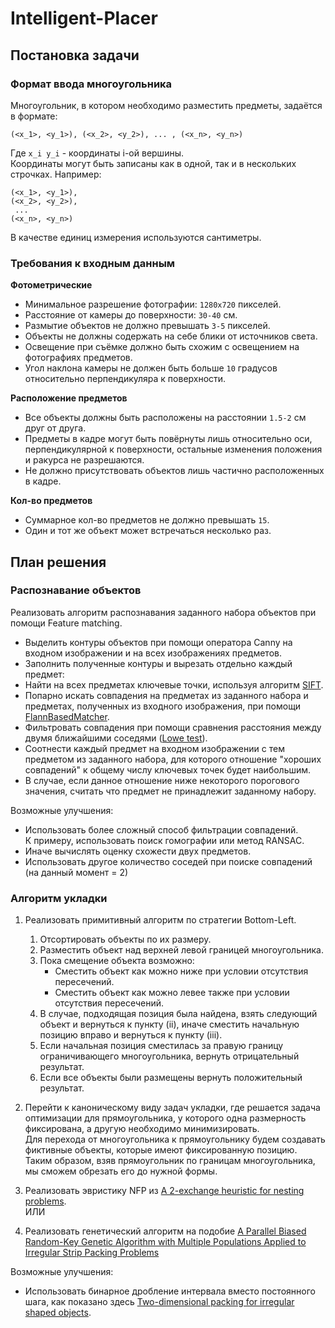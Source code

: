 # Intelligent-Placer
## Постановка задачи
### Формат ввода многоугольника
Многоугольник, в котором необходимо разместить предметы, задаётся в формате:
```
(<x_1>, <y_1>), (<x_2>, <y_2>), ... , (<x_n>, <y_n>)
```
Где ```x_i y_i``` - координаты i-ой вершины.\
Координаты могут быть записаны как в одной, так и в нескольких строчках. Например:
```
(<x_1>, <y_1>),
(<x_2>, <y_2>),
 ...
(<x_n>, <y_n>)
```
В качестве единиц измерения используются сантиметры.

### Требования к входным данным

**Фотометрические** 
+ Минимальное разрешение фотографии: ```1280x720``` пикселей.
+ Расстояние от камеры до поверхности: ```30-40``` см.
+ Размытие объектов не должно превышать ```3-5``` пикселей.
+ Объекты не должны содержать на себе блики от источников света.
+ Освещение при съёмке должно быть схожим с освещением на фотографиях предметов. 
+ Угол наклона камеры не должен быть больше ```10``` градусов относительно перпендикуляра к поверхности.

**Расположение предметов**
+ Все объекты должны быть расположены на расстоянии ```1.5-2``` см друг от друга.
+ Предметы в кадре могут быть повёрнуты лишь относительно оси, перпендикулярной к поверхности, остальные изменения положения и ракурса не разрешаются.
+ Не должно присутствовать объектов лишь частично расположенных в кадре.

**Кол-во предметов**
+ Суммарное кол-во предметов не должно превышать ```15```.
+ Один и тот же объект может встречаться несколько раз.

## План решения
### Распознавание объектов

Реализовать алгоритм распознавания заданного набора объектов при помощи Feature matching.
   + Выделить контуры объектов при помощи оператора Canny на входном изображении и на всех изображениях предметов.
   + Заполнить полученные контуры и вырезать отдельно каждый предмет:
   + Найти на всех предметах ключевые точки, используя алгоритм [SIFT](https://docs.opencv.org/4.x/da/df5/tutorial_py_sift_intro.html). 
   + Попарно искать совпадения на предметах из заданного набора и предметах, полученных из входного изображения, при помощи [FlannBasedMatcher](https://docs.opencv.org/3.4/d5/d6f/tutorial_feature_flann_matcher.html).
   + Фильтровать совпадения при помощи сравнения расстояния между двумя ближайшими соседями ([Lowe test](https://link.springer.com/article/10.1023/B:VISI.0000029664.99615.94)).
   + Соотнести каждый предмет на входном изображении с тем предметом из заданного набора, для которого отношение "хороших совпадений" к общему числу ключевых точек будет наибольшим.
   + В случае, если данное отношение ниже некоторого порогового значения, считать что предмет не принадлежит заданному набору.

Возможные улучшения:
+ Использовать более сложный способ фильтрации совпадений.\
  К примеру, использовать поиск гомографии или метод RANSAC.
+ Иначе вычислять оценку схожести двух предметов.
+ Использовать другое количество соседей при поиске совпадений (на данный момент = 2)

### Алгоритм укладки
1. Реализовать примитивный алгоритм по стратегии Bottom-Left.
    1. Отсортировать объекты по их размеру.
    2. Разместить объект над верхней левой границей многоугольника. 
    3. Пока смещение объекта возможно:
        + Сместить объект как можно ниже при условии отсутствия пересечений. 
        + Сместить объект как можно левее также при условии отсутствия пересечений. 
    4. В случае, подходящая позиция была найдена, взять следующий объект и вернуться к пункту (ii), иначе сместить начальную позицию вправо и вернуться к пункту (iii).
    5. Если начальная позиция сместилась за правую границу ограничивающего многоугольника, вернуть отрицательный результат.
    6. Если все объекты были размещены вернуть положительный результат.

2. Перейти к каноническому виду задач укладки, где решается задача оптимизации для прямоугольника, у которого одна размерность фиксирована, а другую необходимо минимизировать. \
Для перехода от многоугольника к прямоугольнику будем создавать фиктивные объекты, которые имеют фиксированную позицию.\
Таким образом, взяв прямоугольник по границам многоугольника, мы сможем обрезать его до нужной формы.
3. Реализовать эвристику NFP из [A 2-exchange heuristic for nesting problems](https://www.researchgate.net/publication/223569465_A_2-exchange_heuristic_for_nesting_problems). \
ИЛИ
4. Реализовать генетический алгоритм на подобие [A Parallel Biased Random-Key Genetic Algorithm with Multiple
Populations Applied to Irregular Strip Packing Problems](https://www.researchgate.net/publication/319874610_A_Parallel_Biased_Random-Key_Genetic_Algorithm_with_Multiple_Populations_Applied_to_Irregular_Strip_Packing_Problems)

Возможные улучшения:
   + Использовать бинарное дробление интервала вместо постоянного шага, как показано здесь [Two-dimensional packing for irregular shaped objects](https://www.researchgate.net/publication/224739203_Two-dimensional_packing_for_irregular_shaped_objects).
